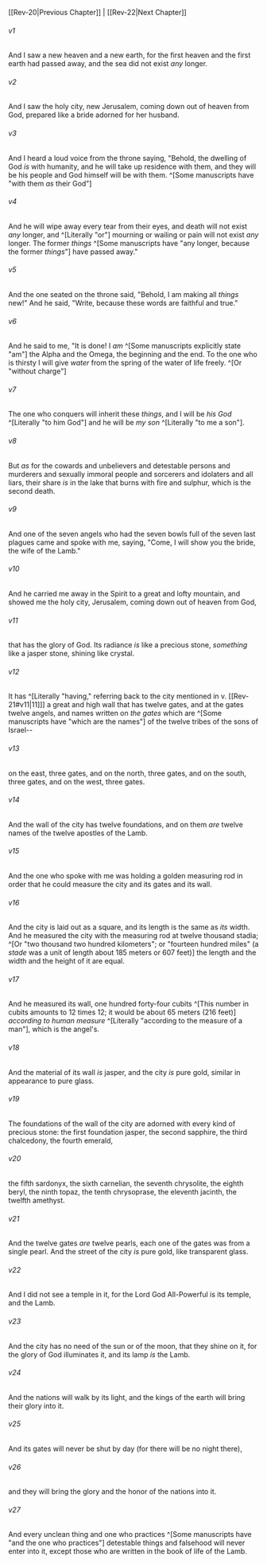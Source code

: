 ﻿---
aliases:
  - Revelation 21
---

[[Rev-20|Previous Chapter]] | [[Rev-22|Next Chapter]]

###### v1
And I saw a new heaven and a new earth, for the first heaven and the first earth had passed away, and the sea did not exist _any_ longer.

###### v2
And I saw the holy city, new Jerusalem, coming down out of heaven from God, prepared like a bride adorned for her husband.

###### v3
And I heard a loud voice from the throne saying,
"Behold, the dwelling of God _is_ with humanity,
and he will take up residence with them,
and they will be his people
and God himself will be with them. ^[Some manuscripts have "with them _as_ their God"]

###### v4
And he will wipe away every tear from their eyes,
and death will not exist _any_ longer,
and ^[Literally "or"] mourning or wailing or pain will not exist _any_ longer.
The former _things_ ^[Some manuscripts have "any longer, because the former _things_"] have passed away."

###### v5
And the one seated on the throne said, "Behold, I am making all _things_ new!" And he said, "Write, because these words are faithful and true."

###### v6
And he said to me, "It is done! I _am_ ^[Some manuscripts explicitly state "am"] the Alpha and the Omega, the beginning and the end. To the one who is thirsty I will give _water_ from the spring of the water of life freely. ^[Or "without charge"]

###### v7
The one who conquers will inherit these _things_, and I will be _his God_ ^[Literally "to him God"] and he will be _my son_ ^[Literally "to me a son"].

###### v8
But _as_ for the cowards and unbelievers and detestable persons and murderers and sexually immoral people and sorcerers and idolaters and all liars, their share _is_ in the lake that burns with fire and sulphur, which is the second death.

###### v9
And one of the seven angels who had the seven bowls full of the seven last plagues came and spoke with me, saying, "Come, I will show you the bride, the wife of the Lamb."

###### v10
And he carried me away in the Spirit to a great and lofty mountain, and showed me the holy city, Jerusalem, coming down out of heaven from God,

###### v11
that has the glory of God. Its radiance _is_ like a precious stone, _something_ like a jasper stone, shining like crystal.

###### v12
It has ^[Literally "having," referring back to the city mentioned in v. [[Rev-21#v11|11]]] a great and high wall that has twelve gates, and at the gates twelve angels, and names written on _the gates_ which are ^[Some manuscripts have "which are the names"] of the twelve tribes of the sons of Israel--

###### v13
on the east, three gates, and on the north, three gates, and on the south, three gates, and on the west, three gates.

###### v14
And the wall of the city has twelve foundations, and on them _are_ twelve names of the twelve apostles of the Lamb.

###### v15
And the one who spoke with me was holding a golden measuring rod in order that he could measure the city and its gates and its wall.

###### v16
And the city is laid out as a square, and its length is the same as _its_ width. And he measured the city with the measuring rod at twelve thousand stadia; ^[Or "two thousand two hundred kilometers"; or "fourteen hundred miles" (a _stade_ was a unit of length about 185 meters or 607 feet)] the length and the width and the height of it are equal.

###### v17
And he measured its wall, one hundred forty-four cubits ^[This number in cubits amounts to 12 times 12; it would be about 65 meters (216 feet)] _according to human measure_ ^[Literally "according to the measure of a man"], which is the angel's.

###### v18
And the material of its wall _is_ jasper, and the city _is_ pure gold, similar in appearance to pure glass.

###### v19
The foundations of the wall of the city are adorned with every kind of precious stone: the first foundation jasper, the second sapphire, the third chalcedony, the fourth emerald,

###### v20
the fifth sardonyx, the sixth carnelian, the seventh chrysolite, the eighth beryl, the ninth topaz, the tenth chrysoprase, the eleventh jacinth, the twelfth amethyst.

###### v21
And the twelve gates _are_ twelve pearls, each one of the gates was from a single pearl. And the street of the city _is_ pure gold, like transparent glass.

###### v22
And I did not see a temple in it, for the Lord God All-Powerful is its temple, and the Lamb.

###### v23
And the city has no need of the sun or of the moon, that they shine on it, for the glory of God illuminates it, and its lamp _is_ the Lamb.

###### v24
And the nations will walk by its light, and the kings of the earth will bring their glory into it.

###### v25
And its gates will never be shut by day (for there will be no night there),

###### v26
and they will bring the glory and the honor of the nations into it.

###### v27
And every unclean thing and one who practices ^[Some manuscripts have "and the one who practices"] detestable things and falsehood will never enter into it, except those who are written in the book of life of the Lamb.